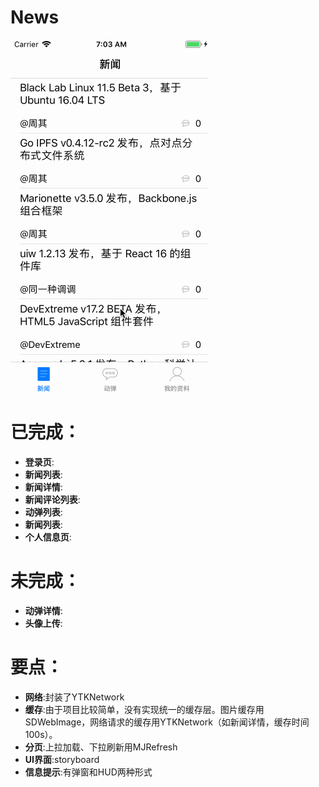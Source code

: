 # News
![image](https://github.com/liulishuo/News/blob/master/Demo.gif)

已完成：
==============
- **登录页**:
- **新闻列表**:
- **新闻详情**:
- **新闻评论列表**:
- **动弹列表**:
- **新闻列表**:
- **个人信息页**:

未完成：
==============
- **动弹详情**:
- **头像上传**:

要点：
==============
- **网络**:封装了YTKNetwork
- **缓存**:由于项目比较简单，没有实现统一的缓存层。图片缓存用SDWebImage，网络请求的缓存用YTKNetwork（如新闻详情，缓存时间100s）。
- **分页**:上拉加载、下拉刷新用MJRefresh
- **UI界面**:storyboard
- **信息提示**:有弹窗和HUD两种形式

